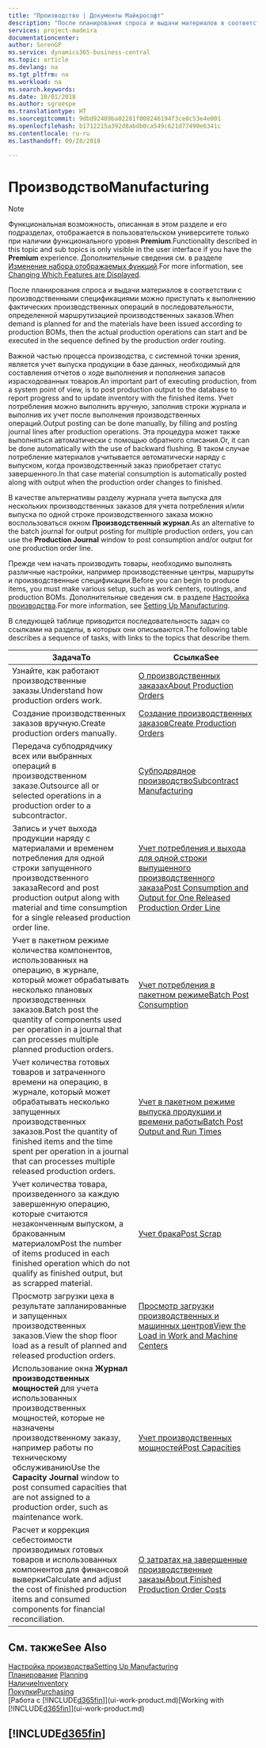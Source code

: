 ```yaml
---
title: "Производство | Документы Майкрософт"
description: "После планирования спроса и выдачи материалов в соответствии с производственными спецификациями можно приступать к выполнению фактических производственных операций в последовательности, определенной маршрутизацией производственных заказов."
services: project-madeira
documentationcenter: 
author: SorenGP
ms.service: dynamics365-business-central
ms.topic: article
ms.devlang: na
ms.tgt_pltfrm: na
ms.workload: na
ms.search.keywords: 
ms.date: 10/01/2018
ms.author: sgroespe
ms.translationtype: HT
ms.sourcegitcommit: 9dbd92409ba02281f008246194f3ce0c53e4e001
ms.openlocfilehash: b1712215a392d8abdb0ca549c621d77490e6341c
ms.contentlocale: ru-ru
ms.lasthandoff: 09/28/2018

---
```

# <a name="manufacturing"></a><span data-ttu-id="955e3-103">Производство</span><span class="sxs-lookup"><span data-stu-id="955e3-103">Manufacturing</span></span>
> [!NOTE]
> <span data-ttu-id="955e3-104">Функциональная возможность, описанная в этом разделе и его подразделах, отображается в пользовательском университете только при наличии функционального уровня **Premium**.</span><span class="sxs-lookup"><span data-stu-id="955e3-104">Functionality described in this topic and sub topics is only visible in the user interface if you have the **Premium** experience.</span></span> <span data-ttu-id="955e3-105">Дополнительные сведения см. в разделе [Изменение набора отображаемых функций](ui-experiences.md).</span><span class="sxs-lookup"><span data-stu-id="955e3-105">For more information, see [Changing Which Features are Displayed](ui-experiences.md).</span></span>

<span data-ttu-id="955e3-106">После планирования спроса и выдачи материалов в соответствии с производственными спецификациями можно приступать к выполнению фактических производственных операций в последовательности, определенной маршрутизацией производственных заказов.</span><span class="sxs-lookup"><span data-stu-id="955e3-106">When demand is planned for and the materials have been issued according to production BOMs, then the actual production operations can start and be executed in the sequence defined by the production order routing.</span></span>  

<span data-ttu-id="955e3-107">Важной частью процесса производства, с системной точки зрения, является учет выпуска продукции в базе данных, необходимый для составления отчетов о ходе выполнения и пополнения запасов израсходованных товаров.</span><span class="sxs-lookup"><span data-stu-id="955e3-107">An important part of executing production, from a system point of view, is to post production output to the database to report progress and to update inventory with the finished items.</span></span> <span data-ttu-id="955e3-108">Учет потребления можно выполнить вручную, заполнив строки журнала и выполнив их учет после выполнения производственных операций.</span><span class="sxs-lookup"><span data-stu-id="955e3-108">Output posting can be done manually, by filling and posting journal lines after production operations.</span></span> <span data-ttu-id="955e3-109">Эта процедура может также выполняться автоматически с помощью обратного списания.</span><span class="sxs-lookup"><span data-stu-id="955e3-109">Or, it can be done automatically with the use of backward flushing.</span></span> <span data-ttu-id="955e3-110">В таком случае потребление материалов учитывается автоматически наряду с выпуском, когда производственный заказ приобретает статус завершенного.</span><span class="sxs-lookup"><span data-stu-id="955e3-110">In that case material consumption is automatically posted along with output when the production order changes to finished.</span></span>  

<span data-ttu-id="955e3-111">В качестве альтернативы разделу журнала учета выпуска для нескольких производственных заказов для учета потребления и/или выпуска по одной строке производственного заказа можно воспользоваться окном **Производственный журнал**.</span><span class="sxs-lookup"><span data-stu-id="955e3-111">As an alternative to the batch journal for output posting for multiple production orders, you can use the **Production Journal** window to post consumption and/or output for one production order line.</span></span>

<span data-ttu-id="955e3-112">Прежде чем начать производить товары, необходимо выполнять различные настройки, например производственные центры, маршруты и производственные спецификации.</span><span class="sxs-lookup"><span data-stu-id="955e3-112">Before you can begin to produce items, you must make various setup, such as work centers, routings, and production BOMs.</span></span> <span data-ttu-id="955e3-113">Дополнительные сведения см. в разделе [Настройка производства](production-configure-production-processes.md).</span><span class="sxs-lookup"><span data-stu-id="955e3-113">For more information, see [Setting Up Manufacturing](production-configure-production-processes.md).</span></span>

<span data-ttu-id="955e3-114">В следующей таблице приводится последовательность задач со ссылками на разделы, в которых они описываются.</span><span class="sxs-lookup"><span data-stu-id="955e3-114">The following table describes a sequence of tasks, with links to the topics that describe them.</span></span>   

|<span data-ttu-id="955e3-115">**Задача**</span><span class="sxs-lookup"><span data-stu-id="955e3-115">**To**</span></span>|<span data-ttu-id="955e3-116">**Ссылка**</span><span class="sxs-lookup"><span data-stu-id="955e3-116">**See**</span></span>|  
|------------|-------------|  
|<span data-ttu-id="955e3-117">Узнайте, как работают производственные заказы.</span><span class="sxs-lookup"><span data-stu-id="955e3-117">Understand how production orders work.</span></span>|[<span data-ttu-id="955e3-118">О производственных заказах</span><span class="sxs-lookup"><span data-stu-id="955e3-118">About Production Orders</span></span>](production-about-production-orders.md)|
|<span data-ttu-id="955e3-119">Создание производственных заказов вручную.</span><span class="sxs-lookup"><span data-stu-id="955e3-119">Create production orders manually.</span></span>|[<span data-ttu-id="955e3-120">Создание производственных заказов</span><span class="sxs-lookup"><span data-stu-id="955e3-120">Create Production Orders</span></span>](production-how-to-create-production-orders.md)|
|<span data-ttu-id="955e3-121">Передача субподрядчику всех или выбранных операций в производственном заказе.</span><span class="sxs-lookup"><span data-stu-id="955e3-121">Outsource all or selected operations in a production order to a subcontractor.</span></span>|[<span data-ttu-id="955e3-122">Субподрядное производство</span><span class="sxs-lookup"><span data-stu-id="955e3-122">Subcontract Manufacturing</span></span>](production-how-to-subcontract-manufacturing.md)|
|<span data-ttu-id="955e3-123">Запись и учет выхода продукции наряду с материалами и временем потребления для одной строки запущенного производственного заказа</span><span class="sxs-lookup"><span data-stu-id="955e3-123">Record and post production output along with material and time consumption for a single released production order line.</span></span>|[<span data-ttu-id="955e3-124">Учет потребления и выхода для одной строки выпущенного производственного заказа</span><span class="sxs-lookup"><span data-stu-id="955e3-124">Post Consumption and Output for One Released Production Order Line</span></span>](production-how-to-register-consumption-and-output.md)|  
|<span data-ttu-id="955e3-125">Учет в пакетном режиме количества компонентов, использованных на операцию, в журнале, который может обрабатывать несколько плановых производственных заказов.</span><span class="sxs-lookup"><span data-stu-id="955e3-125">Batch post the quantity of components used per operation in a journal that can processes multiple planned production orders.</span></span>|[<span data-ttu-id="955e3-126">Учет потребления в пакетном режиме</span><span class="sxs-lookup"><span data-stu-id="955e3-126">Batch Post Consumption</span></span>](production-how-to-post-consumption.md)|
|<span data-ttu-id="955e3-127">Учет количества готовых товаров и затраченного времени на операцию, в журнале, который может обрабатывать несколько запущенных производственных заказов.</span><span class="sxs-lookup"><span data-stu-id="955e3-127">Post the quantity of finished items and the time spent per operation in a journal that can processes multiple released production orders.</span></span>|[<span data-ttu-id="955e3-128">Учет в пакетном режиме выпуска продукции и времени работы</span><span class="sxs-lookup"><span data-stu-id="955e3-128">Batch Post Output and Run Times</span></span>](production-how-to-post-output-quantity.md)|  
|<span data-ttu-id="955e3-129">Учет количества товара, произведенного за каждую завершенную операцию, которые считаются незаконченным выпуском, а бракованным материалом</span><span class="sxs-lookup"><span data-stu-id="955e3-129">Post the number of items produced in each finished operation which do not qualify as finished output, but as scrapped material.</span></span>|[<span data-ttu-id="955e3-130">Учет брака</span><span class="sxs-lookup"><span data-stu-id="955e3-130">Post Scrap</span></span>](production-how-to-post-scrap.md)|
|<span data-ttu-id="955e3-131">Просмотр загрузки цеха в результате запланированные и запущенных производственных заказов.</span><span class="sxs-lookup"><span data-stu-id="955e3-131">View the shop floor load as a result of planned and released production orders.</span></span>|[<span data-ttu-id="955e3-132">Просмотр загрузки производственных и машинных центров</span><span class="sxs-lookup"><span data-stu-id="955e3-132">View the Load in Work and Machine Centers</span></span>](production-how-to-view-the-load-on-work-centers.md)|      
|<span data-ttu-id="955e3-133">Использование окна **Журнал производственных мощностей** для учета использованных производственных мощностей, которые не назначены производственному заказу, например работы по техническому обслуживанию</span><span class="sxs-lookup"><span data-stu-id="955e3-133">Use the **Capacity Journal** window to post consumed capacities that are not assigned to a production order, such as maintenance work.</span></span>|[<span data-ttu-id="955e3-134">Учет производственных мощностей</span><span class="sxs-lookup"><span data-stu-id="955e3-134">Post Capacities</span></span>](production-how-to-post-capacities.md)|  
|<span data-ttu-id="955e3-135">Расчет и коррекция себестоимости производимых готовых товаров и использованных компонентов для финансовой выверки</span><span class="sxs-lookup"><span data-stu-id="955e3-135">Calculate and adjust the cost of finished production items and consumed components for financial reconciliation.</span></span>|[<span data-ttu-id="955e3-136">О затратах на завершенные производственные заказы</span><span class="sxs-lookup"><span data-stu-id="955e3-136">About Finished Production Order Costs</span></span>](finance-about-finished-production-order-costs.md)|  

## <a name="see-also"></a><span data-ttu-id="955e3-137">См. также</span><span class="sxs-lookup"><span data-stu-id="955e3-137">See Also</span></span>  
[<span data-ttu-id="955e3-138">Настройка производства</span><span class="sxs-lookup"><span data-stu-id="955e3-138">Setting Up Manufacturing</span></span>](production-configure-production-processes.md)  
<span data-ttu-id="955e3-139">[Планирование](production-planning.md)    </span><span class="sxs-lookup"><span data-stu-id="955e3-139">[Planning](production-planning.md)    </span></span>  
[<span data-ttu-id="955e3-140">Наличие</span><span class="sxs-lookup"><span data-stu-id="955e3-140">Inventory</span></span>](inventory-manage-inventory.md)  
[<span data-ttu-id="955e3-141">Покупки</span><span class="sxs-lookup"><span data-stu-id="955e3-141">Purchasing</span></span>](purchasing-manage-purchasing.md)  
<span data-ttu-id="955e3-142">[Работа с [!INCLUDE[d365fin](includes/d365fin_md.md)]](ui-work-product.md)</span><span class="sxs-lookup"><span data-stu-id="955e3-142">[Working with [!INCLUDE[d365fin](includes/d365fin_md.md)]](ui-work-product.md)</span></span>

## [!INCLUDE[d365fin](includes/free_trial_md.md)]  

